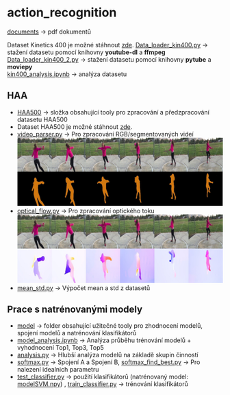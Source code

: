 # action_recognition

[documents](documents/) -> pdf dokumentů


Dataset Kinetics 400 je možné stáhnout [zde](https://deepmind.com/research/open-source/kinetics).
[Data_loader_kin400.py](dataset/Data_loader_kin400.py) -> stažení datasetu pomocí knihovny **youtube-dl** a **ffmpeg** <br />
[Data_loader_kin400_2.py](dataset/Data_loader_kin400_2.py) -> stažení datasetu pomocí knihovny **pytube** a **moviepy** <br />
[kin400_analysis.ipynb](dataset/kin400_analysis.ipynb) -> analýza datasetu

## HAA
* [HAA500](HAA500/) -> složka obsahující tooly pro zpracování a předzpracování datasetu HAA500<br />
* Dataset HAA500 je možné stáhnout [zde](https://www.cse.ust.hk/haa/).<br />
* [video_parser.py](HAA500/video_parser.py) -> Pro zpracování RGB/segmentovaných videí <br />
<img src="img/segm_1.jpg " width="500" > <br />
* [optical_flow.py](HAA500/optical_flow.py) -> Pro zpracování optického toku <br />
<img src="img/of_1.jpg " width="500" > <br />
* [mean_std.py](HAA500/mean_std.py) -> Výpočet mean a std z datasetů <br />

## Prace s natrénovanými modely
* [model](model/) -> folder obsahující užitečné tooly pro zhodnocení modelů, spojení modelů a natrénování klasifikátorů <br />
* [model_analysis.ipynb](model/model_analysis.ipynb) -> Analýza průběhu trénování modelů + vyhodnocení Top1, Top3, Top5 <br />
* [analysis.py](model/analysis.py) -> Hlubší analýza modelů na základě skupin činností<br />
* [softmax.py](model/softmax.py) -> Spojení A a Spojení B, [softmax_find_best.py](model/softmax_find_best.py) -> Pro nalezení idealnich parametru <br />
* [test_classifier.py](model/test_classifier.py) -> použití klasifikátorů (natrénovaný model: [modelSVM.npy](model/classif_m/)) , [train_classifier.py](model/train_classifier.py) -> trénování klasifikátorů


